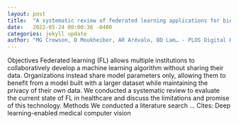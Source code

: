 ```yaml
---
layout: post
title:  "A systematic review of federated learning applications for biomedical data"
date:   2022-05-24 00:00:36 -0400
categories: jekyll update
author: "MG Crowson, D Moukheiber, AR Arévalo, BD Lam… - PLOS Digital Health, 2022"
---
```

Objectives Federated learning (FL) allows multiple institutions to collaboratively develop a machine learning algorithm without sharing their data. Organizations instead share model parameters only, allowing them to benefit from a model built with a larger dataset while maintaining the privacy of their own data. We conducted a systematic review to evaluate the current state of FL in healthcare and discuss the limitations and promise of this technology. Methods We conducted a literature search … Cites: ‪Deep learning-enabled medical computer vision‬